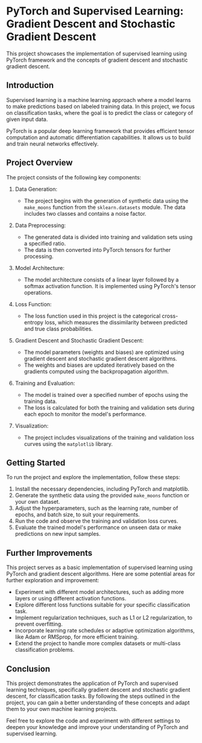 # PyTorch and Supervised Learning: Gradient Descent and Stochastic Gradient Descent

This project showcases the implementation of supervised learning using PyTorch framework and the concepts of gradient descent and stochastic gradient descent.

## Introduction
Supervised learning is a machine learning approach where a model learns to make predictions based on labeled training data. In this project, we focus on classification tasks, where the goal is to predict the class or category of given input data.

PyTorch is a popular deep learning framework that provides efficient tensor computation and automatic differentiation capabilities. It allows us to build and train neural networks effectively.

## Project Overview
The project consists of the following key components:

1. Data Generation:
   - The project begins with the generation of synthetic data using the `make_moons` function from the `sklearn.datasets` module. The data includes two classes and contains a noise factor.

2. Data Preprocessing:
   - The generated data is divided into training and validation sets using a specified ratio.
   - The data is then converted into PyTorch tensors for further processing.

3. Model Architecture:
   - The model architecture consists of a linear layer followed by a softmax activation function. It is implemented using PyTorch's tensor operations.

4. Loss Function:
   - The loss function used in this project is the categorical cross-entropy loss, which measures the dissimilarity between predicted and true class probabilities.

5. Gradient Descent and Stochastic Gradient Descent:
   - The model parameters (weights and biases) are optimized using gradient descent and stochastic gradient descent algorithms.
   - The weights and biases are updated iteratively based on the gradients computed using the backpropagation algorithm.

6. Training and Evaluation:
   - The model is trained over a specified number of epochs using the training data.
   - The loss is calculated for both the training and validation sets during each epoch to monitor the model's performance.

7. Visualization:
   - The project includes visualizations of the training and validation loss curves using the `matplotlib` library.

## Getting Started
To run the project and explore the implementation, follow these steps:

1. Install the necessary dependencies, including PyTorch and matplotlib.
2. Generate the synthetic data using the provided `make_moons` function or your own dataset.
3. Adjust the hyperparameters, such as the learning rate, number of epochs, and batch size, to suit your requirements.
4. Run the code and observe the training and validation loss curves.
5. Evaluate the trained model's performance on unseen data or make predictions on new input samples.

## Further Improvements
This project serves as a basic implementation of supervised learning using PyTorch and gradient descent algorithms. Here are some potential areas for further exploration and improvement:

- Experiment with different model architectures, such as adding more layers or using different activation functions.
- Explore different loss functions suitable for your specific classification task.
- Implement regularization techniques, such as L1 or L2 regularization, to prevent overfitting.
- Incorporate learning rate schedules or adaptive optimization algorithms, like Adam or RMSprop, for more efficient training.
- Extend the project to handle more complex datasets or multi-class classification problems.

## Conclusion
This project demonstrates the application of PyTorch and supervised learning techniques, specifically gradient descent and stochastic gradient descent, for classification tasks. By following the steps outlined in the project, you can gain a better understanding of these concepts and adapt them to your own machine learning projects.

Feel free to explore the code and experiment with different settings to deepen your knowledge and improve your understanding of PyTorch and supervised learning.
